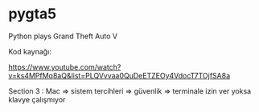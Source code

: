 # pygta5
Python plays Grand Theft Auto V


Kod kaynağı:

https://www.youtube.com/watch?v=ks4MPfMq8aQ&list=PLQVvvaa0QuDeETZEOy4VdocT7TOjfSA8a


Section 3 :
	Mac => sistem tercihleri => güvenlik => terminale izin ver yoksa klavye çalışmıyor
